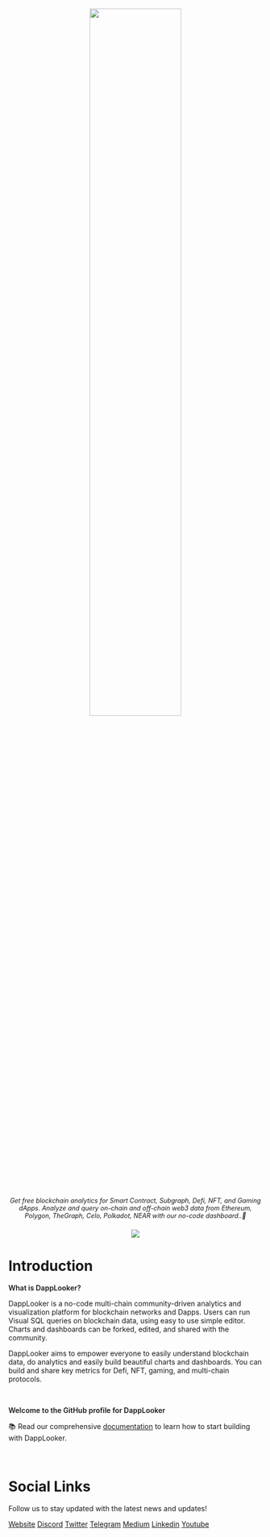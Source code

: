 <h1 align="center">
    <a >
    <img width='60%' height='60%' 
src="https://d2yxqfr8upg55w.cloudfront.net/assets/img/DL_logo_1800 X 400.png">
    </a>
</h1>

<p align="center">
  <i align="center" style="font-size:0.9em;" >Get free blockchain analytics for Smart Contract, Subgraph, Defi, NFT, and Gaming dApps. Analyze and query on-chain and off-chain web3 data from Ethereum, Polygon, TheGraph, Celo, Polkadot, NEAR with our no-code dashboard..🚀</i>
</p>

<h4 align="center">

  <a href="https://discord.com/invite/dapplooker">
    <img src="https://d2yxqfr8upg55w.cloudfront.net/assets/img/DL_background.png">
  </a>
  </a>
</h4>

<h1>Introduction</h1>

<p style="font-weight:600;"> What is DappLooker?</p>
<p style="font-size:1em;">
DappLooker is a no-code multi-chain community-driven analytics and visualization platform for blockchain networks and Dapps. Users can run Visual SQL queries on blockchain data, using easy to use simple editor. Charts and dashboards can be forked, edited, and shared with the community.

DappLooker aims to empower everyone to easily understand blockchain data, do analytics and easily build beautiful charts and dashboards. You can build and share key metrics for Defi, NFT, gaming, and multi-chain protocols.
</p>
<br>


<p style="font-weight:600;">Welcome to the GitHub profile for DappLooker</p>

📚 Read our comprehensive [documentation](https://dapplooker.notion.site/dapplooker/DappLooker-Documentation-f3113336bdce4ecea688fa0ba69cec98) to learn how to start building with DappLooker.

<br>
<h1>Social Links</h1>

Follow us to stay updated with the latest news and updates!

<a href="https://dapplooker.com/" target="_blank">Website</a>
<a href="https://dapplooker.com/community" target="_blank">Discord</a>
<a href="https://twitter.com/dapplooker" target="_blank">Twitter</a>
<a href="https://t.me/dapplooker" target="_blank">Telegram</a>
<a href="https://dapplooker.medium.com/" target="_blank">Medium</a>
<a href="https://www.linkedin.com/company/dapplooker/" target="_blank">Linkedin</a>
<a href="https://www.youtube.com/channel/UC1KJmtb3UhnWSN_sDv71_fg" target="_blank">Youtube</a>

